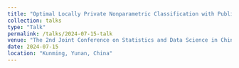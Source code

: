 ```yaml
---
title: "Optimal Locally Private Nonparametric Classification with Public Data"
collection: talks
type: "Talk"
permalink: /talks/2024-07-15-talk
venue: "The 2nd Joint Conference on Statistics and Data Science in China"
date: 2024-07-15
location: "Kunming, Yunan, China"
---
```


